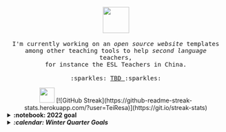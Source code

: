 <div align="center" id="trophiesAndShowingOff" >

<p align="center">
  <img src="https://user-images.githubusercontent.com/5679180/79618120-0daffb80-80be-11ea-819e-d2b0fa904d07.gif" width="61px">
  <br><br>
  
  
  <samp>
   I'm currently working on an <em> open source website </em> templates
   <br> among other teaching tools to help <i> second language </i> teachers, 
   <br> for instance the ESL Teachers in China. 
   <br><br>  
   :sparkles: <a href="#"> TBD </a> :sparkles:
  </samp>
</p>

  
  <img src="https://teiresa.github.io/background/typeWriter/typewriter.gif" height="35px">
  [![GitHub Streak](https://github-readme-streak-stats.herokuapp.com/?user=TeiResa)](https://git.io/streak-stats)
  
  
  <!--
  <svg viewBox="0 0 20 20" xmlns="https://teiresa.github.io/background/typeWriter/typeWriter.html">
    <foreignObject x="20" y="20" width="20px" height="10px">
      <img src="https://teiresa.github.io/background/typeWriter/typewriter.gif">
    </foreignObject>
  </svg>
  -->
  
  
  
</div>



<details>
  <summary><b>:notebook: 2022 goal</b></summary>
  I plan to transfer my site <a href="https://techkeen.wixsite.com/website">TechKeen</a> from WIX to My GitHub <a href="https://teiresa.github.io/"> Page </a>. I plan to keep https://teiresa.github.io/ as the highest in the hiarchy, so <i>TechKeen </i> would really just be like a project, but like a project I treat as it's own thing. 
  </br></br> In the future, I will hopefully buy a domain. Until then, it gets to live here. 
  
  <br><br> I'm available for an entry-level or junior front-end dev position. Currently, I can only remote work.
</details>

<details>
  <summary><b><em> :calendar: Winter Quarter Goals </em></b></summary>
  For January through March:
    <ul>
      <li> Commit min 3 days weekly </li>
      <li> Practice HTML5, CSS, bootstrap, JS </li>
      <li> Continue working through FreeCodeCamp's Curriculum </li>
      <li> Complete & practice Java course for Uni prep </li>
      <li> Finally finish SoloLearn & PluralSight Courses </li>
      <li> <i> Experiment with Jekyll for my GH pgs </i> </li>
      <li> Keep working on Arduino Projects </li>
      <li> Make personal site/portfolio stronger </li>
     </ul
 
 </details>

<details>
  <summary><b><em> 💾 Github Stats </em></b></summary>
  
  ![GitHub stats](https://github-readme-stats.vercel.app/api?username=teiResa&hide_title=TRUE&show_icons=true&theme=monokai)
  
  ![Jokes Card](https://readme-jokes.vercel.app/api)
  
   
 </details>
      
  
       
      

<!--
**teiResa/teiResa** is a ✨ _special_ ✨ repository because its `README.md` (this file) appears on your GitHub profile.

Here are some ideas to get you started:

- 🔭 I’m currently working on ...
- 🌱 I’m currently learning ...
- 👯 I’m looking to collaborate on ...
- 🤔 I’m looking for help with ...
- 💬 Ask me about ...
- 📫 How to reach me: ...
- 😄 Pronouns: ...
- ⚡ Fun fact: ...
-->

